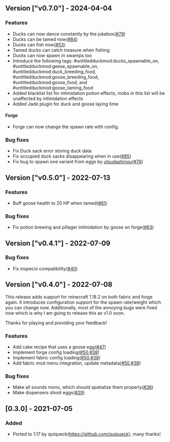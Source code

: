 ## Version ["v0.7.0"] - 2024-04-04

### Features

- Ducks can now dance constantly by the jukebox([#79](https://github.com/Okabintaro/UntitledDuckMod/issues/79))
- Ducks can be tamed now([#84](https://github.com/Okabintaro/UntitledDuckMod/issues/84))
- Ducks can fish now([#53](https://github.com/Okabintaro/UntitledDuckMod/issues/53))
- Tamed ducks can catch treasure when fishing
- Ducks can now spawn in swamps too
- Introduce the following tags: #untitledduckmod:ducks_spawnable_on, #untitledduckmod:geese_spawnable_on, #untitledduckmod:duck_breeding_food, #untitledduckmod:goose_breeding_food, #untitledduckmod:goose_food, and #untitledduckmod:goose_taming_food
- Added blacklist list for intimidation potion effects, mobs in this list will be unaffected by intimidation effects
- Added Jade plugin for duck and goose laying time

#### Forge

- Forge can now change the spawn rate with config.

### Bug fixes

- Fix Duck sack error storing duck data
- Fix occupied duck sacks disappearing when in use([#85](https://github.com/Okabintaro/UntitledDuckMod/issues/85))
- Fix bug to spawn one variant from eggs by [utsudashinou](https://github.com/utsudashinou)([#76](https://github.com/Okabintaro/UntitledDuckMod/issues/76))

## Version ["v0.5.0"] - 2022-07-13

### Features

- Buff goose health to 20 HP when tamed([#61](https://github.com/Okabintaro/UntitledDuckMod/issues/61))

### Bug fixes

- Fix potion brewing and pillager intimidation by goose on forge([#63](https://github.com/Okabintaro/UntitledDuckMod/issues/63))
## Version ["v0.4.1"] - 2022-07-09

### Bug fixes

- Fix inspecio compatibility([#40](https://github.com/Okabintaro/UntitledDuckMod/issues/40))
## Version ["v0.4.0"] - 2022-07-08

This release adds support for minecraft 1.18.2 on both fabric and forge again.
It introduces configuration support for the spawn rate/weight which you can change now.
Additionally, most of the annoying bugs were fixed now which is why I am going to release this as v1.0 soon.

Thanks for playing and providing your feedback!

### Features

- Add cake recipe that uses a goose egg([#47](https://github.com/Okabintaro/UntitledDuckMod/issues/47))
- Implement forge config loading([#50](https://github.com/Okabintaro/UntitledDuckMod/issues/50),[#38](https://github.com/Okabintaro/UntitledDuckMod/issues/38))
- Implement fabric config loading([#50](https://github.com/Okabintaro/UntitledDuckMod/issues/50),[#38](https://github.com/Okabintaro/UntitledDuckMod/issues/38))
- Add fabric mod menu integration, update metadata([#50](https://github.com/Okabintaro/UntitledDuckMod/issues/50),[#38](https://github.com/Okabintaro/UntitledDuckMod/issues/38))

### Bug fixes

- Make all sounds mono, which should spatialize them properly([#36](https://github.com/Okabintaro/UntitledDuckMod/issues/36))
- Make dispensers shoot eggs([#29](https://github.com/Okabintaro/UntitledDuckMod/issues/29))
## [0.3.0] - 2021-07-05

### Added

- Ported to 1.17 by quiqueck(https://github.com/quiqueck), many thanks!
